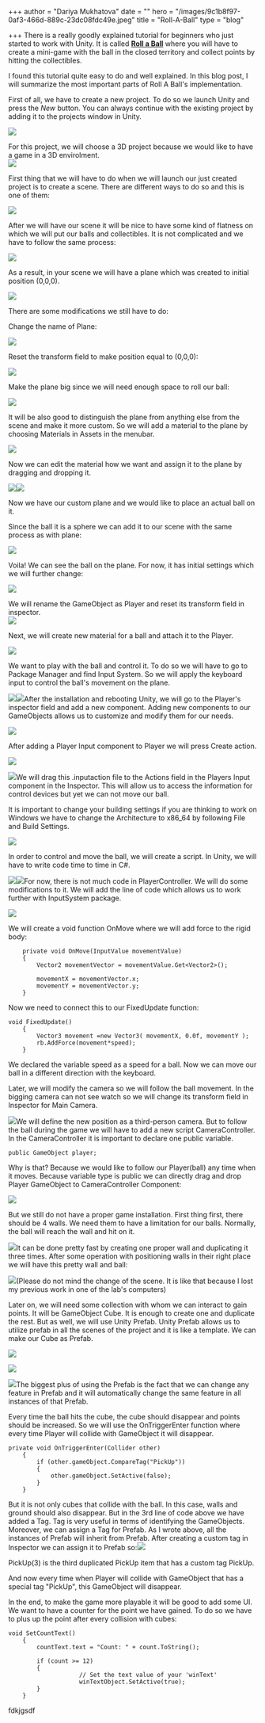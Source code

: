 +++
author = "Dariya Mukhatova"
date = ""
hero = "/images/9c1b8f97-0af3-466d-889c-23dc08fdc49e.jpeg"
title = "Roll-A-Ball"
type = "blog"

+++
There is a really goodly explained tutorial for beginners who just started to work with Unity. It is called [**Roll a Ball**](https://learn.unity.com/project/roll-a-ball) where you will have to create a mini-game with the ball in the closed territory and collect points by hitting the collectibles.

I found this tutorial quite easy to do and well explained. In this blog post, I will summarize the most important parts of Roll A Ball's implementation.

First of all, we have to create a new project. To do so we launch Unity and press the _New_ button. You can always continue with the existing project by adding it to the projects window in Unity.

![](/images/screenshot-2022-02-27-134851.png)

For this project, we will choose a 3D project because we would like to have a game in a 3D envirolment.  
![](/images/screenshot-2022-02-27-135158.png)

First thing that we will have to do when we will launch our just created project is to create a scene. There are different ways to do so and this is one of them:

![](/images/screenshot-2022-02-27-135615.png)

After we will have our scene it will be nice to have some kind of flatness on which we will put our balls and collectibles. It is not complicated and we have to follow the same process:

![](/images/5.png)

As a result, in your scene we will have a plane which was created to initial position (0,0,0).

![](/images/6.png)

There are some modifications we still have to do:

Change the name of Plane:

![](/images/7.png)

Reset the transform field to make position equal to (0,0,0):

![](/images/7-5.png)

Make the plane big since we will need enough space to roll our ball:

![](/images/8.png)

It will be also good to distinguish the plane from anything else from the scene and make it more custom. So we will add a material to the plane by choosing Materials in Assets in the menubar.

![](/images/10d.png)

Now we can edit the material how we want and assign it to the plane by dragging and dropping it.

![](/images/11.png)![](/images/12.png)

Now we have our custom plane and we would like to place an actual ball on it.

Since the ball it is a sphere we can add it to our scene with the same process as with plane:

![](/images/13.png)

Voila! We can see the ball on the plane. For now, it has initial settings which we will further change:

![](/images/15.png)

We will rename the GameObject as Player and reset its transform field in inspector.  
![](/images/14.png)

Next, we will create new material for a ball and attach it to the Player.

![](/images/16.png)

We want to play with the ball and control it. To do so we will have to go to Package Manager and find Input System. So we will apply the keyboard input to control the ball's movement on the plane.

![](/images/16-5.png)![](/images/17.png)After the installation and rebooting Unity, we will go to the Player's inspector field and add a new component. Adding new components to our GameObjects allows us to customize and modify them for our needs.

![](/images/18.png)

After adding a Player Input component to Player we will press Create action.

![](/images/2022-02-27-17-56-58.png)

![](/images/20.png)We will drag this .inputaction file to the Actions field in the Players Input component in the Inspector. This will allow us to access the information for control devices but yet we can not move our ball.

It is important to change your building settings if you are thinking to work on Windows we have to change the Architecture to x86_64 by following File and Build Settings.

![](/images/27.png)

In order to control and move the ball, we will create a script. In Unity, we will have to write code time to time in C#.

![](/images/22.png)![](/images/23.png)For now, there is not much code in PlayerController. We will do some modifications to it. We will add the line of code which allows us to work further with InputSystem package.

![](/images/24.png)

We will create a void function OnMove where we will add force to the rigid body:

        private void OnMove(InputValue movementValue)
        {
            Vector2 movementVector = movementValue.Get<Vector2>();
    
            movementX = movementVector.x;
            movementY = movementVector.y;
        }

Now we need to connect this to our FixedUpdate function:

    void FixedUpdate()
        {
            Vector3 movement =new Vector3( movementX, 0.0f, movementY );
            rb.AddForce(movement*speed);
        }

We declared the variable speed as a speed for a ball. Now we can move our ball in a different direction with the keyboard.

Later, we will modify the camera so we will follow the ball movement. In the bigging camera can not see watch so we will change its transform field in Inspector for Main Camera.

![](/images/25.png)We will define the new position as a third-person camera. But to follow the ball during the game we will have to add a new script CameraController. In the CameraController it is important to declare one public variable.

    public GameObject player;

Why is that? Because we would like to follow our Player(ball) any time when it moves. Because variable type is public we can directly drag and drop Player GameObject to CameraController Component:

![](/images/28.png)

But we still do not have a proper game installation. First thing first, there should be 4 walls. We need them to have a limitation for our balls. Normally, the ball will reach the wall and hit on it.

![](/images/29.png)It can be done pretty fast by creating one proper wall and duplicating it three times. After some operation with positioning walls in their right place we will have this pretty wall and ball:

![](/images/30.png)(Please do not mind the change of the scene. It is like that because I lost my previous work in one of the lab's computers)

Later on, we will need some collection with whom we can interact to gain points. It will be GameObject Cube. It is enough to create one and duplicate the rest. But as well, we will use Unity Prefab. Unity Prefab allows us to utilize prefab in all the scenes of the project and it is like a template. We can make our Cube as Prefab.

![](/images/31.png)

![](/images/32.png)

![](/images/33.png)The biggest plus of using the Prefab is the fact that we can change any feature in Prefab and it will automatically change the same feature in all instances of that Prefab.

Every time the ball hits the cube, the cube should disappear and points should be increased. So we will use the OnTriggerEnter function where every time Player will collide with GameObject it will disappear.

    private void OnTriggerEnter(Collider other)
        {
            if (other.gameObject.CompareTag("PickUp")) 
            {
                other.gameObject.SetActive(false);
            }
        }

But it is not only cubes that collide with the ball. In this case, walls and ground should also disappear. But in the 3rd line of code above we have added a Tag. Tag is very useful in terms of identifying the GameObjects. Moreover, we can assign a Tag for Prefab. As I wrote above, all the instances of Prefab will inherit from Prefab. After creating a custom tag in Inspector we can assign it to Prefab so:![](/images/34.png) 

PickUp(3) is the third duplicated PickUp item that has a custom tag PickUp. 

And now every time when Player will collide with GameObject that has a special tag "PickUp", this GameObject will disappear. 

In the end, to make the game more playable it will be good to add some UI. We want to have a counter for the point we have gained. To do so we have to plus up the point after every collision with cubes: 

    void SetCountText()
    	{
    		countText.text = "Count: " + count.ToString();
    
    		if (count >= 12) 
    		{
                        // Set the text value of your 'winText'
                        winTextObject.SetActive(true);
    		}
    	}
 fdkjgsdf
